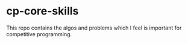# cp-core-skills

This repo contains the algos and problems which I feel is important for competitive programming.
